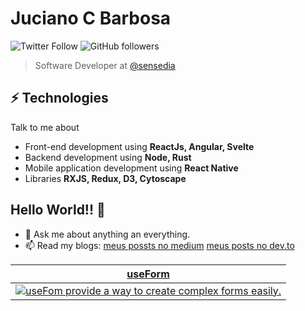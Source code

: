 # Juciano C Barbosa
![Twitter Follow](https://img.shields.io/twitter/follow/juciano_barbosa?label=Fallow%20jucian0&style=social) ![GitHub followers](https://img.shields.io/github/followers/jucian0?style=social)

> Software Developer at [@sensedia](https://github.com/Sensedia)

## ⚡ Technologies
Talk to me about
- Front-end development using **ReactJs, Angular, Svelte**
- Backend development using **Node, Rust**
- Mobile application development using **React Native**
- Libraries **RXJS, Redux, D3, Cytoscape**

## Hello World!! 🤔
- 💬 Ask me about anything an everything.
- 📫 Read my blogs: [meus possts no medium](https://medium.com/@jucian0) [meus posts no dev.to](https://dev.to/jucian0)


<div align="center">
  <table border="0" cellspacing="0" cellpadding="0">
    <thead>
      <tr>
        <th>
          <strong><a href="https://github.com/Jucian0/useform">useForm</a></strong>
        </th>
      </tr>
    </thead>
    <tbody>
      <tr>
        <td>
          <a href="https://github.com/Jucian0/useform">
            <img
              alt="useFom provide a way to create complex forms easily."
              src="https://github.com/Jucian0/useform/blob/master/img/logo3.png"
            />
          </a>
        </td>
      </tr>
    </tbody>
  </table>
</div>
